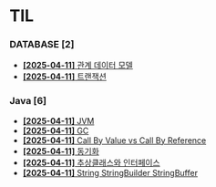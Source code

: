 # TIL
 
### DATABASE [2]
- [**[2025-04-11]**  관계 데이터 모델](https://github.com/A-lass/TIL/blob/main/DATABASE/관계_데이터_모델.md)
- [**[2025-04-11]**  트랜잭션](https://github.com/A-lass/TIL/blob/main/DATABASE/트랜잭션.md)
### Java [6]
- [**[2025-04-11]**  JVM](https://github.com/A-lass/TIL/blob/main/Java/JVM.md)
- [**[2025-04-11]**  GC](https://github.com/A-lass/TIL/blob/main/Java/GC.md)
- [**[2025-04-11]**  Call By Value vs Call By Reference](https://github.com/A-lass/TIL/blob/main/Java/Call_By_Value_vs_Call_By_Reference.md)
- [**[2025-04-11]**  동기화](https://github.com/A-lass/TIL/blob/main/Java/동기화.md)
- [**[2025-04-11]**  추상클래스와 인터페이스](https://github.com/A-lass/TIL/blob/main/Java/추상클래스와_인터페이스.md)
- [**[2025-04-11]**  String StringBuilder StringBuffer](https://github.com/A-lass/TIL/blob/main/Java/String_StringBuilder_StringBuffer.md)
